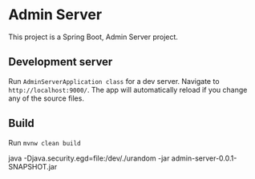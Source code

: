 # Admin Server

This project is a Spring Boot, Admin Server project.

## Development server

Run `AdminServerApplication class` for a dev server. Navigate to `http://localhost:9000/`. The app will automatically reload if you change any of the source files.

## Build

Run `mvnw clean build`

java -Djava.security.egd=file:/dev/./urandom -jar admin-server-0.0.1-SNAPSHOT.jar

